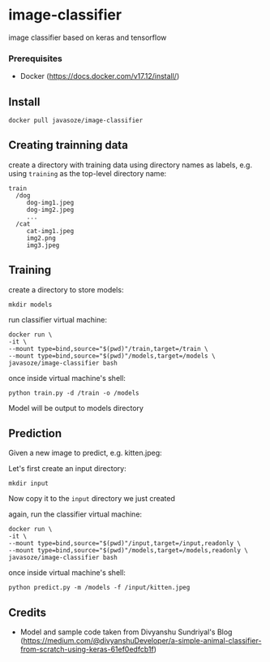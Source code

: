# image-classifier
image classifier based on keras and tensorflow

### Prerequisites
* Docker (https://docs.docker.com/v17.12/install/)

## Install
```
docker pull javasoze/image-classifier
```

## Creating trainning data

create a directory with training data using directory names as labels, e.g. using `training` as the top-level directory name:

```
train
  /dog
     dog-img1.jpeg
     dog-img2.jpeg
     ...
  /cat
     cat-img1.jpeg
     img2.png
     img3.jpeg
```

## Training

create a directory to store models:
```
mkdir models
```

run classifier virtual machine:
```
docker run \
-it \
--mount type=bind,source="$(pwd)"/train,target=/train \
--mount type=bind,source="$(pwd)"/models,target=/models \
javasoze/image-classifier bash
```

once inside virtual machine's shell:
```
python train.py -d /train -o /models
```

Model will be output to models directory

## Prediction

Given a new image to predict, e.g. kitten.jpeg:

Let's first create an input directory:
```
mkdir input
```

Now copy it to the `input` directory we just created

again, run the classifier virtual machine:
```
docker run \
-it \
--mount type=bind,source="$(pwd)"/input,target=/input,readonly \
--mount type=bind,source="$(pwd)"/models,target=/models,readonly \
javasoze/image-classifier bash
```
once inside virtual machine's shell:
```
python predict.py -m /models -f /input/kitten.jpeg
```

## Credits
* Model and sample code taken from Divyanshu Sundriyal's Blog (https://medium.com/@divyanshuDeveloper/a-simple-animal-classifier-from-scratch-using-keras-61ef0edfcb1f)
